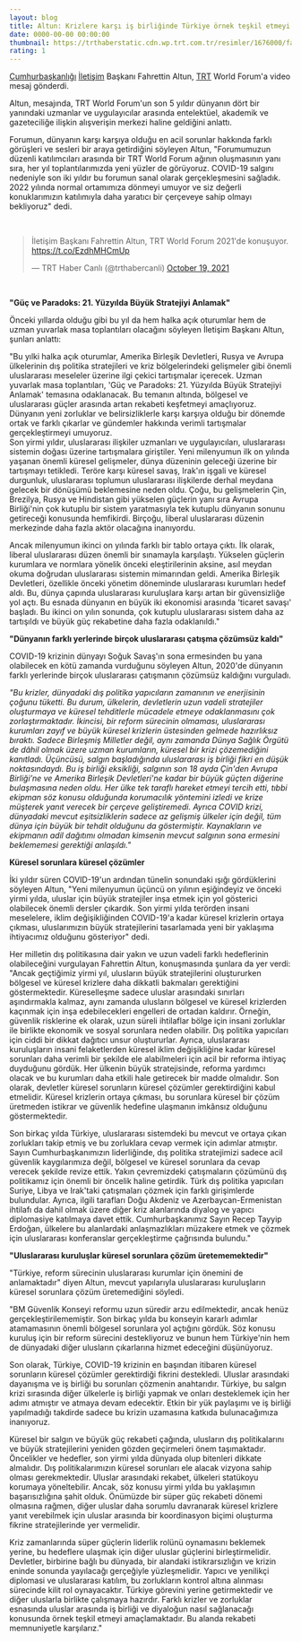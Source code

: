 ```yaml
--- 
layout: blog
title: Altun: Krizlere karşı iş birliğinde Türkiye örnek teşkil etmeyi amaçlıyor
date: 0000-00-00 00:00:00
thumbnail: https://trthaberstatic.cdn.wp.trt.com.tr/resimler/1676000/fahrettin-altun-iletisim-baskanligi-1677515.jpg
rating: 1
---
```

<p>
	<a href="https://www.trthaber.com/etiket/cumhurbaskanligi/" target="_blank">Cumhurbaşkanlığı</a> <a href="https://www.trthaber.com/etiket/iletisim/" target="_blank">İletişim</a> Başkanı Fahrettin Altun, <a href="https://www.trthaber.com/etiket/trt/" target="_blank">TRT</a> World Forum'a video mesaj gönderdi.</p>
<p>
	Altun, mesajında, TRT World Forum'un son 5 yıldır dünyanın dört bir yanındaki uzmanlar ve uygulayıcılar arasında entelektüel, akademik ve gazeteciliğe ilişkin alışverişin merkezi haline geldiğini anlattı.</p>
<p>
	Forumun, dünyanın karşı karşıya olduğu en acil sorunlar hakkında farklı görüşleri ve sesleri bir araya getirdiğini söyleyen Altun, "Forumumuzun düzenli katılımcıları arasında bir TRT World Forum ağının oluşmasının yanı sıra, her yıl toplantılarımızda yeni yüzler de görüyoruz. COVID-19 salgını nedeniyle son iki yıldır bu forumun sanal olarak gerçekleşmesini sağladık. 2022 yılında normal ortamımıza dönmeyi umuyor ve siz değerli konuklarımızın katılımıyla daha yaratıcı bir çerçeveye sahip olmayı bekliyoruz" dedi.</p>
<p>
	 </p>
<blockquote class="twitter-tweet">
	<p dir="ltr" lang="tr">
		İletişim Başkanı Fahrettin Altun, TRT World Forum 2021'de konuşuyor. <a href="https://t.co/EzdhMHCmUp">https://t.co/EzdhMHCmUp</a></p>
	— TRT Haber Canlı (@trthabercanli) <a href="https://twitter.com/trthabercanli/status/1450397231408889857?ref_src=twsrc%5Etfw">October 19, 2021</a></blockquote>
<script async src="https://platform.twitter.com/widgets.js" charset="utf-8"></script><p>
	 </p>
<p>
	<strong>"Güç ve Paradoks: 21. Yüzyılda Büyük Stratejiyi Anlamak"</strong></p>
<p>
	Önceki yıllarda olduğu gibi bu yıl da hem halka açık oturumlar hem de uzman yuvarlak masa toplantıları olacağını söyleyen İletişim Başkanı Altun, şunları anlattı:</p>
<p>
	"Bu yılki halka açık oturumlar, Amerika Birleşik Devletleri, Rusya ve Avrupa ülkelerinin dış politika stratejileri ve kriz bölgelerindeki gelişmeler gibi önemli uluslararası meseleler üzerine ilgi çekici tartışmalar içerecek. Uzman yuvarlak masa toplantıları, 'Güç ve Paradoks: 21. Yüzyılda Büyük Stratejiyi Anlamak' temasına odaklanacak. Bu temanın altında, bölgesel ve uluslararası güçler arasında artan rekabeti keşfetmeyi amaçlıyoruz. Dünyanın yeni zorluklar ve belirsizliklerle karşı karşıya olduğu bir dönemde ortak ve farklı çıkarlar ve gündemler hakkında verimli tartışmalar gerçekleştirmeyi umuyoruz.<br />
	Son yirmi yıldır, uluslararası ilişkiler uzmanları ve uygulayıcıları, uluslararası sistemin doğası üzerine tartışmalara giriştiler. Yeni milenyumun ilk on yılında yaşanan önemli küresel gelişmeler, dünya düzeninin geleceği üzerine bir tartışmayı tetikledi. Teröre karşı küresel savaş, Irak'ın işgali ve küresel durgunluk, uluslararası toplumun uluslararası ilişkilerde derhal meydana gelecek bir dönüşümü beklemesine neden oldu. Çoğu, bu gelişmelerin Çin, Brezilya, Rusya ve Hindistan gibi yükselen güçlerin yanı sıra Avrupa Birliği'nin çok kutuplu bir sistem yaratmasıyla tek kutuplu dünyanın sonunu getireceği konusunda hemfikirdi. Birçoğu, liberal uluslararası düzenin merkezinde daha fazla aktör olacağına inanıyordu.</p>
<p>
	Ancak milenyumun ikinci on yılında farklı bir tablo ortaya çıktı. İlk olarak, liberal uluslararası düzen önemli bir sınamayla karşılaştı. Yükselen güçlerin kurumlara ve normlara yönelik önceki eleştirilerinin aksine, asıl meydan okuma doğrudan uluslararası sistemin mimarından geldi. Amerika Birleşik Devletleri, özellikle önceki yönetim döneminde uluslararası kurumları hedef aldı. Bu, dünya çapında uluslararası kuruluşlara karşı artan bir güvensizliğe yol açtı. Bu esnada dünyanın en büyük iki ekonomisi arasında 'ticaret savaşı' başladı. Bu ikinci on yılın sonunda, çok kutuplu uluslararası sistem daha az tartışıldı ve büyük güç rekabetine daha fazla odaklanıldı."</p>
<p>
	<strong>"Dünyanın farklı yerlerinde birçok uluslararası çatışma çözümsüz kaldı"</strong></p>
<p>
	COVID-19 krizinin dünyayı Soğuk Savaş'ın sona ermesinden bu yana olabilecek en kötü zamanda vurduğunu söyleyen Altun, 2020'de dünyanın farklı yerlerinde birçok uluslararası çatışmanın çözümsüz kaldığını vurguladı.</p>
<p>
	<em>"Bu krizler, dünyadaki dış politika yapıcıların zamanının ve enerjisinin çoğunu tüketti. Bu durum, ülkelerin, devletlerin uzun vadeli stratejiler oluşturmaya ve küresel tehditlerle mücadele etmeye odaklanmasını çok zorlaştırmaktadır. İkincisi, bir reform sürecinin olmaması, uluslararası kurumları zayıf ve büyük küresel krizlerin üstesinden gelmede hazırlıksız bıraktı. Sadece Birleşmiş Milletler değil, aynı zamanda Dünya Sağlık Örgütü de dâhil olmak üzere uzman kurumların, küresel bir krizi çözemediğini kanıtladı. Üçüncüsü, salgın başladığında uluslararası iş birliği fikri en düşük noktasındaydı. Bu iş birliği eksikliği, salgının son 18 ayda Çin'den Avrupa Birliği’ne ve Amerika Birleşik Devletleri'ne kadar bir büyük güçten diğerine bulaşmasına neden oldu. Her ülke tek taraflı hareket etmeyi tercih etti, tıbbi ekipman söz konusu olduğunda korumacılık yöntemini izledi ve krize müşterek yanıt verecek bir çerçeve geliştiremedi. Ayrıca COVID krizi, dünyadaki mevcut eşitsizliklerin sadece az gelişmiş ülkeler için değil, tüm dünya için büyük bir tehdit olduğunu da göstermiştir. Kaynakların ve ekipmanın adil dağıtımı olmadan kimsenin mevcut salgının sona ermesini beklememesi gerektiği anlaşıldı."</em></p>
<p>
	<strong>Küresel sorunlara küresel çözümler</strong></p>
<p>
	İki yıldır süren COVID-19'un ardından tünelin sonundaki ışığı gördüklerini söyleyen Altun, "Yeni milenyumun üçüncü on yılının eşiğindeyiz ve önceki yirmi yılda, uluslar için büyük stratejiler inşa etmek için yol gösterici olabilecek önemli dersler çıkardık. Son yirmi yılda terörden insani meselelere, iklim değişikliğinden COVID-19'a kadar küresel krizlerin ortaya çıkması, uluslarımızın büyük stratejilerini tasarlamada yeni bir yaklaşıma ihtiyacımız olduğunu gösteriyor" dedi.</p>
<p>
	Her milletin dış politikasına dair yakın ve uzun vadeli farklı hedeflerinin olabileceğini vurgulayan Fahrettin Altun, konuşmasında şunlara da yer verdi:<br />
	"Ancak geçtiğimiz yirmi yıl, ulusların büyük stratejilerini oluştururken bölgesel ve küresel krizlere daha dikkatli bakmaları gerektiğini göstermektedir. Küreselleşme sadece uluslar arasındaki sınırları aşındırmakla kalmaz, aynı zamanda ulusların bölgesel ve küresel krizlerden kaçınmak için inşa edebilecekleri engelleri de ortadan kaldırır. Örneğin, güvenlik risklerine ek olarak, uzun süreli ihtilaflar bölge için insani zorluklar ile birlikte ekonomik ve sosyal sorunlara neden olabilir. Dış politika yapıcıları için ciddi bir dikkat dağıtıcı unsur oluştururlar. Ayrıca, uluslararası kuruluşların insani felaketlerden küresel iklim değişikliğine kadar küresel sorunları daha verimli bir şekilde ele alabilmeleri için acil bir reforma ihtiyaç duyduğunu gördük. Her ülkenin büyük stratejisinde, reforma yardımcı olacak ve bu kurumları daha etkili hale getirecek bir madde olmalıdır. Son olarak, devletler küresel sorunların küresel çözümler gerektirdiğini kabul etmelidir. Küresel krizlerin ortaya çıkması, bu sorunlara küresel bir çözüm üretmeden istikrar ve güvenlik hedefine ulaşmanın imkânsız olduğunu göstermektedir.</p>
<p>
	Son birkaç yılda Türkiye, uluslararası sistemdeki bu mevcut ve ortaya çıkan zorlukları takip etmiş ve bu zorluklara cevap vermek için adımlar atmıştır. Sayın Cumhurbaşkanımızın liderliğinde, dış politika stratejimizi sadece acil güvenlik kaygılarımıza değil, bölgesel ve küresel sorunlara da cevap verecek şekilde revize ettik. Yakın çevremizdeki çatışmaların çözümünü dış politikamız için önemli bir öncelik haline getirdik. Türk dış politika yapıcıları Suriye, Libya ve Irak'taki çatışmaları çözmek için farklı girişimlerde bulundular. Ayrıca, ilgili tarafları Doğu Akdeniz ve Azerbaycan-Ermenistan ihtilafı da dahil olmak üzere diğer kriz alanlarında diyalog ve yapıcı diplomasiye katılmaya davet ettik. Cumhurbaşkanımız Sayın Recep Tayyip Erdoğan, ülkelere bu alanlardaki anlaşmazlıkları müzakere etmek ve çözmek için uluslararası konferanslar gerçekleştirme çağrısında bulundu."</p>
<p>
	<strong>"Uluslararası kuruluşlar küresel sorunlara çözüm üretememektedir"</strong></p>
<p>
	"Türkiye, reform sürecinin uluslararası kurumlar için önemini de anlamaktadır" diyen Altun, mevcut yapılarıyla uluslararası kuruluşların küresel sorunlara çözüm üretemediğini söyledi.</p>
<p>
	"BM Güvenlik Konseyi reformu uzun süredir arzu edilmektedir, ancak henüz gerçekleştirilememiştir. Son birkaç yılda bu konseyin kararlı adımlar atamamasının önemli bölgesel sorunlara yol açtığını gördük. Söz konusu kuruluş için bir reform sürecini destekliyoruz ve bunun hem Türkiye'nin hem de dünyadaki diğer ulusların çıkarlarına hizmet edeceğini düşünüyoruz.</p>
<p>
	Son olarak, Türkiye, COVID-19 krizinin en başından itibaren küresel sorunların küresel çözümler gerektirdiği fikrini destekledi. Uluslar arasındaki dayanışma ve iş birliği bu sorunları çözmenin anahtarıdır. Türkiye, bu salgın krizi sırasında diğer ülkelerle iş birliği yapmak ve onları desteklemek için her adımı atmıştır ve atmaya devam edecektir. Etkin bir yük paylaşımı ve iş birliği yapılmadığı takdirde sadece bu krizin uzamasına katkıda bulunacağımıza inanıyoruz.</p>
<p>
	Küresel bir salgın ve büyük güç rekabeti çağında, ulusların dış politikalarını ve büyük stratejilerini yeniden gözden geçirmeleri önem taşımaktadır. Öncelikler ve hedefler, son yirmi yılda dünyada olup bitenleri dikkate almalıdır. Dış politikalarımızın küresel sorunları ele alacak vizyona sahip olması gerekmektedir. Uluslar arasındaki rekabet, ülkeleri statükoyu korumaya yöneltebilir. Ancak, söz konusu yirmi yılda bu yaklaşımın başarısızlığına şahit olduk. Önümüzde bir süper güç rekabeti dönemi olmasına rağmen, diğer uluslar daha sorumlu davranarak küresel krizlere yanıt verebilmek için uluslar arasında bir koordinasyon biçimi oluşturma fikrine stratejilerinde yer vermelidir.</p>
<p>
	Kriz zamanlarında süper güçlerin liderlik rolünü oynamasını beklemek yerine, bu hedeflere ulaşmak için diğer uluslar güçlerini birleştirmelidir. Devletler, birbirine bağlı bu dünyada, bir alandaki istikrarsızlığın ve krizin eninde sonunda yayılacağı gerçeğiyle yüzleşmelidir. Yapıcı ve yenilikçi diplomasi ve uluslararası katılım, bu zorlukların kontrol altına alınması sürecinde kilit rol oynayacaktır. Türkiye görevini yerine getirmektedir ve diğer uluslarla birlikte çalışmaya hazırdır. Farklı krizler ve zorluklar esnasında uluslar arasında iş birliği ve diyaloğun nasıl sağlanacağı konusunda örnek teşkil etmeyi amaçlamaktadır. Bu alanda rekabeti memnuniyetle karşılarız."</p>
